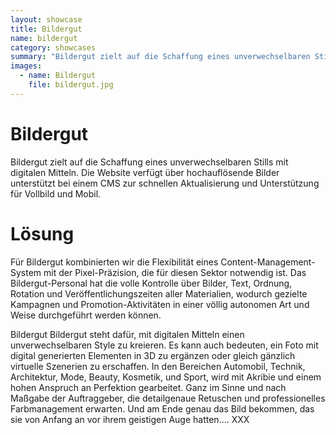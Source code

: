 ```yaml
---
layout: showcase
title: Bildergut
name: bildergut
category: showcases
summary: "Bildergut zielt auf die Schaffung eines unverwechselbaren Stills mit digitalen Mitteln. Die Website verfügt über hochauflösende Bilder unterstützt bei einem CMS zur schnellen Aktualisierung und Unterstützung für Vollbild und Mobil."
images:
  - name: Bildergut
    file: bildergut.jpg
---
```


# Bildergut
Bildergut zielt auf die Schaffung eines unverwechselbaren Stills mit digitalen Mitteln. Die Website verfügt über hochauflösende Bilder unterstützt bei einem CMS zur schnellen Aktualisierung und Unterstützung für Vollbild und Mobil.


# Lösung
Für Bildergut kombinierten wir die Flexibilität eines Content-Management-System mit der Pixel-Präzision, die für diesen Sektor notwendig ist. Das Bildergut-Personal hat die volle Kontrolle über Bilder, Text, Ordnung, Rotation und Veröffentlichungszeiten aller Materialien, wodurch gezielte Kampagnen und Promotion-Aktivitäten in einer völlig autonomen Art und Weise durchgeführt werden können.

Bildergut
Bildergut steht dafür, mit digitalen Mitteln einen unverwechselbaren Style zu kreieren. Es kann auch bedeuten, ein Foto mit digital generierten Elementen in 3D zu ergänzen oder gleich gänzlich virtuelle Szenerien zu erschaffen. In den Bereichen Automobil, Technik, Architektur, Mode, Beauty, Kosmetik, und Sport, wird mit Akribie und einem hohen Anspruch an Perfektion gearbeitet. Ganz im Sinne und nach Maßgabe der Auftraggeber, die detailgenaue Retuschen und professionelles Farbmanagement erwarten. Und am Ende genau das Bild bekommen, das sie von Anfang an vor ihrem geistigen Auge hatten.... XXX